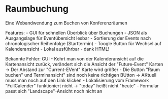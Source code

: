 # Raumbuchung
Eine Webandwendung zum Buchen von Konferenzräumen

Features:
    - GUI für schnellen Überblick über Buchungen
    - JSON als Ausgangslage für Eventübersicht lesbar
    - Sortierung der Events nach chronologischer Reihenfolge (Starttermin)
    - Toogle Button für Wechsel auf Kalenderansicht
    - Lokal ausführbar - dank HTML!


Bekannte Fehler:
    GUI
    - Kehrt man von der Kalenderansicht auf die Kartenansicht zurück, verändert sich die Ansicht der "Future-Event" Karten
        -> Der Abstand zur "Current-EVent" Karte wird größer
    - Die Button "Raum buchen" und Terminansicht" sind noch keine richtigen BUtton
        -> AKtuell muss man noch auf den Link klicken
    - Lokalisierung vom Framework "FullCalender" funktioniert nicht
        -> "today" heißt nicht "heute"
    - Formular passt sich "Landscape"-Ansicht noch nicht an
